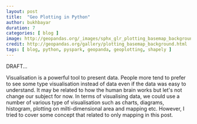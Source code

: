 ```yaml
---
layout: post
title:  "Geo Plotting in Python"
author: bukhbayar
duration: 7
categories: [ blog ]
image: http://geopandas.org/_images/sphx_glr_plotting_basemap_background_003.png
credit: http://geopandas.org/gallery/plotting_basemap_background.html
tags: [ blog, python, pyspark, geopanda, geoplotting, shapely ]
---
```


DRAFT...

Visualisation is a powerful tool to present data. People more tend to prefer to see some type visualisation instead of data even if the data was easy to understand. It may be related to how the human brain works but let's not change our subject for now. In terms of visualising data, we could use a number of various type of visualisation such as charts, diagrams, histogram, plotting on milti-dimensional area and mapping etc. However, I tried to cover some concept that related to only mapping in this post.